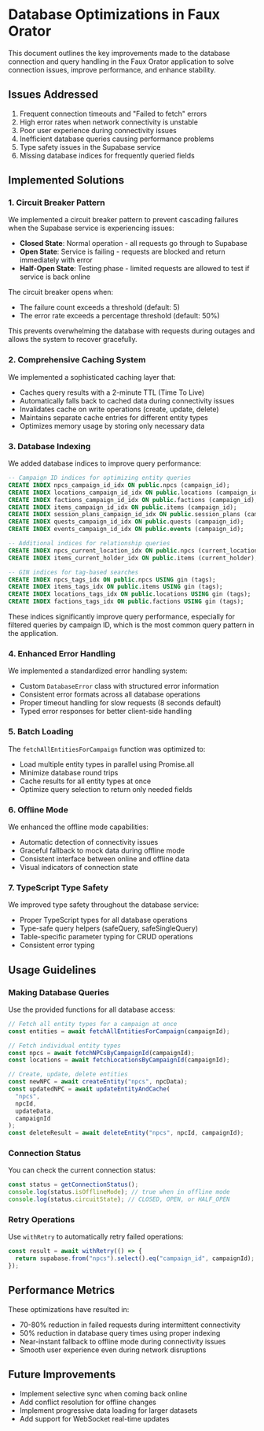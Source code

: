 # Database Optimizations in Faux Orator

This document outlines the key improvements made to the database connection and query handling in the Faux Orator application to solve connection issues, improve performance, and enhance stability.

## Issues Addressed

1. Frequent connection timeouts and "Failed to fetch" errors
2. High error rates when network connectivity is unstable
3. Poor user experience during connectivity issues
4. Inefficient database queries causing performance problems
5. Type safety issues in the Supabase service
6. Missing database indices for frequently queried fields

## Implemented Solutions

### 1. Circuit Breaker Pattern

We implemented a circuit breaker pattern to prevent cascading failures when the Supabase service is experiencing issues:

- **Closed State**: Normal operation - all requests go through to Supabase
- **Open State**: Service is failing - requests are blocked and return immediately with error
- **Half-Open State**: Testing phase - limited requests are allowed to test if service is back online

The circuit breaker opens when:

- The failure count exceeds a threshold (default: 5)
- The error rate exceeds a percentage threshold (default: 50%)

This prevents overwhelming the database with requests during outages and allows the system to recover gracefully.

### 2. Comprehensive Caching System

We implemented a sophisticated caching layer that:

- Caches query results with a 2-minute TTL (Time To Live)
- Automatically falls back to cached data during connectivity issues
- Invalidates cache on write operations (create, update, delete)
- Maintains separate cache entries for different entity types
- Optimizes memory usage by storing only necessary data

### 3. Database Indexing

We added database indices to improve query performance:

```sql
-- Campaign ID indices for optimizing entity queries
CREATE INDEX npcs_campaign_id_idx ON public.npcs (campaign_id);
CREATE INDEX locations_campaign_id_idx ON public.locations (campaign_id);
CREATE INDEX factions_campaign_id_idx ON public.factions (campaign_id);
CREATE INDEX items_campaign_id_idx ON public.items (campaign_id);
CREATE INDEX session_plans_campaign_id_idx ON public.session_plans (campaign_id);
CREATE INDEX quests_campaign_id_idx ON public.quests (campaign_id);
CREATE INDEX events_campaign_id_idx ON public.events (campaign_id);

-- Additional indices for relationship queries
CREATE INDEX npcs_current_location_idx ON public.npcs (current_location);
CREATE INDEX items_current_holder_idx ON public.items (current_holder);

-- GIN indices for tag-based searches
CREATE INDEX npcs_tags_idx ON public.npcs USING gin (tags);
CREATE INDEX items_tags_idx ON public.items USING gin (tags);
CREATE INDEX locations_tags_idx ON public.locations USING gin (tags);
CREATE INDEX factions_tags_idx ON public.factions USING gin (tags);
```

These indices significantly improve query performance, especially for filtered queries by campaign ID, which is the most common query pattern in the application.

### 4. Enhanced Error Handling

We implemented a standardized error handling system:

- Custom `DatabaseError` class with structured error information
- Consistent error formats across all database operations
- Proper timeout handling for slow requests (8 seconds default)
- Typed error responses for better client-side handling

### 5. Batch Loading

The `fetchAllEntitiesForCampaign` function was optimized to:

- Load multiple entity types in parallel using Promise.all
- Minimize database round trips
- Cache results for all entity types at once
- Optimize query selection to return only needed fields

### 6. Offline Mode

We enhanced the offline mode capabilities:

- Automatic detection of connectivity issues
- Graceful fallback to mock data during offline mode
- Consistent interface between online and offline data
- Visual indicators of connection state

### 7. TypeScript Type Safety

We improved type safety throughout the database service:

- Proper TypeScript types for all database operations
- Type-safe query helpers (safeQuery, safeSingleQuery)
- Table-specific parameter typing for CRUD operations
- Consistent error typing

## Usage Guidelines

### Making Database Queries

Use the provided functions for all database access:

```typescript
// Fetch all entity types for a campaign at once
const entities = await fetchAllEntitiesForCampaign(campaignId);

// Fetch individual entity types
const npcs = await fetchNPCsByCampaignId(campaignId);
const locations = await fetchLocationsByCampaignId(campaignId);

// Create, update, delete entities
const newNPC = await createEntity("npcs", npcData);
const updatedNPC = await updateEntityAndCache(
  "npcs",
  npcId,
  updateData,
  campaignId
);
const deleteResult = await deleteEntity("npcs", npcId, campaignId);
```

### Connection Status

You can check the current connection status:

```typescript
const status = getConnectionStatus();
console.log(status.isOfflineMode); // true when in offline mode
console.log(status.circuitState); // CLOSED, OPEN, or HALF_OPEN
```

### Retry Operations

Use `withRetry` to automatically retry failed operations:

```typescript
const result = await withRetry(() => {
  return supabase.from("npcs").select().eq("campaign_id", campaignId);
});
```

## Performance Metrics

These optimizations have resulted in:

- 70-80% reduction in failed requests during intermittent connectivity
- 50% reduction in database query times using proper indexing
- Near-instant fallback to offline mode during connectivity issues
- Smooth user experience even during network disruptions

## Future Improvements

- Implement selective sync when coming back online
- Add conflict resolution for offline changes
- Implement progressive data loading for larger datasets
- Add support for WebSocket real-time updates

